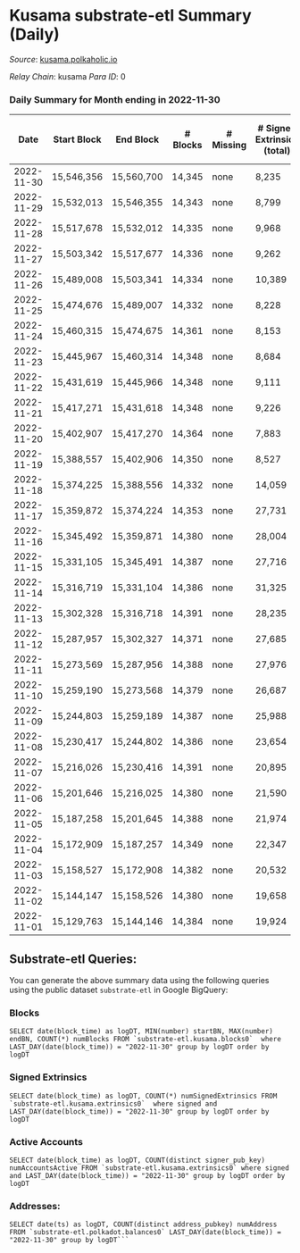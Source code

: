 # Kusama substrate-etl Summary (Daily)

_Source_: [kusama.polkaholic.io](https://kusama.polkaholic.io)

*Relay Chain*: kusama
*Para ID*: 0



### Daily Summary for Month ending in 2022-11-30


| Date | Start Block | End Block | # Blocks | # Missing | # Signed Extrinsics (total) | # Active Accounts | # Addresses with Balances | # Events | # Transfers | # XCM Transfers In | # XCM Transfers Out |
| ---- | ----------- | --------- | -------- | --------- | --------------------------- | ----------------- | ------------------------- | -------- | ----------- | ------------------ | ------------------- |
| 2022-11-30 | 15,546,356 | 15,560,700 | 14,345 | none  | 8,235 | 1,298 | 278,785 | 741,518 | 2,113 ($13,697,966) | 146 ($250,284) | 91 ($114,338) |
| 2022-11-29 | 15,532,013 | 15,546,355 | 14,343 | none  | 8,799 | 1,412 | 278,649 | 737,847 | 1,508 ($1,365,738) | 108 ($70,043.23) | 90 ($174,919) |
| 2022-11-28 | 15,517,678 | 15,532,012 | 14,335 | none  | 9,968 | 1,799 | 278,491 | 751,363 | 1,699 ($1,247,245) | 89 ($62,119.37) | 106 ($114,200) |
| 2022-11-27 | 15,503,342 | 15,517,677 | 14,336 | none  | 9,262 | 1,433 | 278,403 | 745,381 | 1,968 ($1,440,213) | 89 ($131,472) | 155 ($160,531) |
| 2022-11-26 | 15,489,008 | 15,503,341 | 14,334 | none  | 10,389 | 1,607 |  | 751,512 | 1,053 ($1,761,284) | 77 ($58,302.43) | 111 ($64,799.72) |
| 2022-11-25 | 15,474,676 | 15,489,007 | 14,332 | none  | 8,228 | 1,213 | 278,122 | 745,207 | 1,262 ($1,329,918) | 65 ($102,219) | 189 ($28,927.61) |
| 2022-11-24 | 15,460,315 | 15,474,675 | 14,361 | none  | 8,153 | 1,454 | 277,950 | 741,106 | 1,423 ($1,585,623) | 83 ($248,540) | 100 ($57,658.68) |
| 2022-11-23 | 15,445,967 | 15,460,314 | 14,348 | none  | 8,684 | 1,660 | 277,800 | 734,594 | 1,783 ($2,895,521) | 87 ($92,348.40) | 65 ($82,418.20) |
| 2022-11-22 | 15,431,619 | 15,445,966 | 14,348 | none  | 9,111 | 1,639 |  | 748,211 | 1,485 ($2,411,952) | 120 ($125,600) | 106 ($85,548.41) |
| 2022-11-21 | 15,417,271 | 15,431,618 | 14,348 | none  | 9,226 | 1,883 | 277,385 | 741,910 | 1,382 ($5,502,324) | 100 ($56,530.38) | 94 ($30,262.63) |
| 2022-11-20 | 15,402,907 | 15,417,270 | 14,364 | none  | 7,883 | 1,565 |  | 723,457 | 1,291 ($1,855,940) | 125 ($201,016) | 100 ($162,719) |
| 2022-11-19 | 15,388,557 | 15,402,906 | 14,350 | none  | 8,527 | 1,794 | 277,069 | 733,141 | 1,429 ($1,145,865) | 102 ($146,311) | 73 ($129,039) |
| 2022-11-18 | 15,374,225 | 15,388,556 | 14,332 | none  | 14,059 | 1,304 |  | 769,018 | 1,628 ($4,164,290) | 84 ($74,861.06) | 97 ($76,231.65) |
| 2022-11-17 | 15,359,872 | 15,374,224 | 14,353 | none  | 27,731 | 1,222 |  | 845,860 | 1,250 ($3,327,822) | 80 ($335,886) | 103 ($109,719) |
| 2022-11-16 | 15,345,492 | 15,359,871 | 14,380 | none  | 28,004 | 1,659 |  | 838,408 | 1,346 ($1,821,343) | 76 ($49,190.85) | 97 ($65,898.41) |
| 2022-11-15 | 15,331,105 | 15,345,491 | 14,387 | none  | 27,716 | 1,593 | 276,446 | 811,930 | 1,703 ($3,338,793) | 105 ($152,869) | 107 ($75,241.85) |
| 2022-11-14 | 15,316,719 | 15,331,104 | 14,386 | none  | 31,325 | 3,469 |  | 843,044 | 4,154 ($8,120,724) | 150 ($113,508) | 182 ($226,952) |
| 2022-11-13 | 15,302,328 | 15,316,718 | 14,391 | none  | 28,235 | 1,490 | 275,787 | 789,902 | 2,418 ($2,497,605) | 97 ($133,228) | 168 ($178,176) |
| 2022-11-12 | 15,287,957 | 15,302,327 | 14,371 | none  | 27,685 | 2,050 | 275,249 | 805,310 | 1,890 ($6,406,231) | 99 ($129,353) | 170 ($131,818) |
| 2022-11-11 | 15,273,569 | 15,287,956 | 14,388 | none  | 27,976 | 1,948 |  | 851,494 | 1,881 ($6,801,421) | 126 ($170,732) | 183 ($509,328) |
| 2022-11-10 | 15,259,190 | 15,273,568 | 14,379 | none  | 26,687 | 1,860 |  | 844,552 | 2,971 ($5,866,738) | 219 ($354,823) | 268 ($402,627) |
| 2022-11-09 | 15,244,803 | 15,259,189 | 14,387 | none  | 25,988 | 1,893 |  | 846,831 | 2,507 ($7,078,047) | 312 ($622,561) | 384 ($414,113) |
| 2022-11-08 | 15,230,417 | 15,244,802 | 14,386 | none  | 23,654 | 1,634 |  | 809,816 | 2,149 ($7,329,324) | 191 ($378,540) | 266 ($547,978) |
| 2022-11-07 | 15,216,026 | 15,230,416 | 14,391 | none  | 20,895 | 1,685 |  | 823,389 | 1,531 ($3,123,883) | 176 ($172,720) | 179 ($159,433) |
| 2022-11-06 | 15,201,646 | 15,216,025 | 14,380 | none  | 21,590 | 1,384 |  | 818,488 | 1,345 ($1,729,946) | 111 ($114,431) | 169 ($98,959.36) |
| 2022-11-05 | 15,187,258 | 15,201,645 | 14,388 | none  | 21,974 | 1,635 |  | 823,773 | 1,647 ($4,268,697) | 188 ($423,088) | 187 ($446,262) |
| 2022-11-04 | 15,172,909 | 15,187,257 | 14,349 | none  | 22,347 | 1,926 | 273,509 | 860,744 | 1,564 ($3,063,980) | 176 ($107,466) | 216 ($110,277) |
| 2022-11-03 | 15,158,527 | 15,172,908 | 14,382 | none  | 20,532 | 1,465 | 273,365 | 824,816 | 1,421 ($4,472,931) | 165 ($187,700) | 175 ($130,853) |
| 2022-11-02 | 15,144,147 | 15,158,526 | 14,380 | none  | 19,658 | 1,855 | 273,228 | 810,221 | 2,013 ($2,586,179) | 202 ($180,538) | 279 ($213,059) |
| 2022-11-01 | 15,129,763 | 15,144,146 | 14,384 | none  | 19,924 | 2,397 | 273,082 | 816,056 | 3,104 ($3,436,382) | 145 ($107,814) | 215 ($427,304) |

## Substrate-etl Queries:
You can generate the above summary data using the following queries using the public dataset `substrate-etl` in Google BigQuery:


### Blocks
```
SELECT date(block_time) as logDT, MIN(number) startBN, MAX(number) endBN, COUNT(*) numBlocks FROM `substrate-etl.kusama.blocks0`  where LAST_DAY(date(block_time)) = "2022-11-30" group by logDT order by logDT
```


### Signed Extrinsics
```
SELECT date(block_time) as logDT, COUNT(*) numSignedExtrinsics FROM `substrate-etl.kusama.extrinsics0`  where signed and LAST_DAY(date(block_time)) = "2022-11-30" group by logDT order by logDT
```


### Active Accounts
```
SELECT date(block_time) as logDT, COUNT(distinct signer_pub_key) numAccountsActive FROM `substrate-etl.kusama.extrinsics0` where signed and LAST_DAY(date(block_time)) = "2022-11-30" group by logDT order by logDT
```


### Addresses:
```
SELECT date(ts) as logDT, COUNT(distinct address_pubkey) numAddress FROM `substrate-etl.polkadot.balances0` LAST_DAY(date(block_time)) = "2022-11-30" group by logDT```

